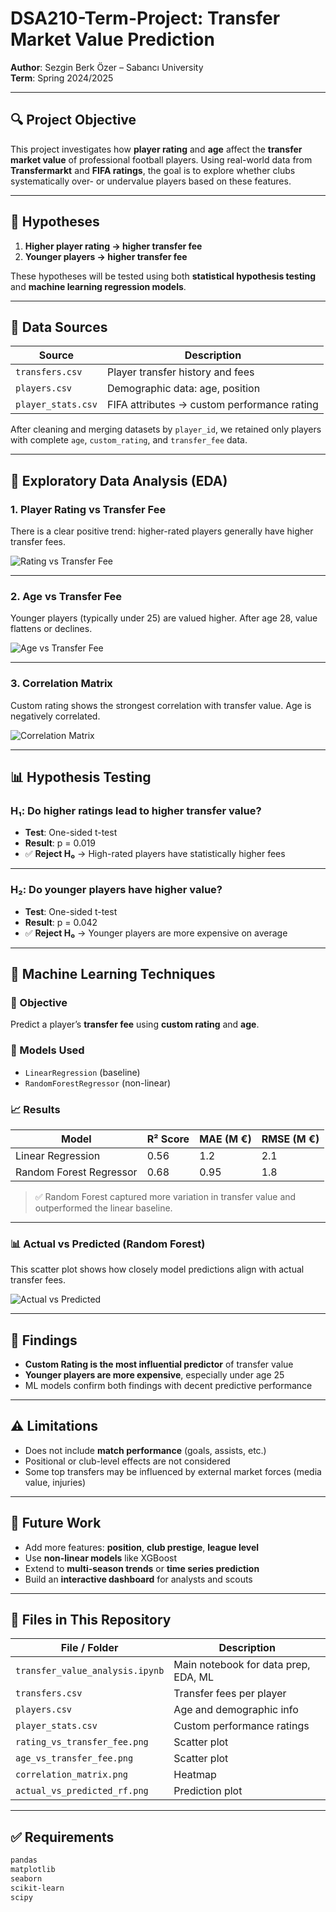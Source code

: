 # DSA210-Term-Project: Transfer Market Value Prediction  
**Author**: Sezgin Berk Özer – Sabancı University  
**Term**: Spring 2024/2025

---

## 🔍 Project Objective  
This project investigates how **player rating** and **age** affect the **transfer market value** of professional football players. Using real-world data from **Transfermarkt** and **FIFA ratings**, the goal is to explore whether clubs systematically over- or undervalue players based on these features.

---

## 📌 Hypotheses

1. **Higher player rating → higher transfer fee**  
2. **Younger players → higher transfer fee**

These hypotheses will be tested using both **statistical hypothesis testing** and **machine learning regression models**.

---

## 📁 Data Sources

| Source            | Description                                 |
|-------------------|---------------------------------------------|
| `transfers.csv`   | Player transfer history and fees            |
| `players.csv`     | Demographic data: age, position             |
| `player_stats.csv`| FIFA attributes → custom performance rating |

After cleaning and merging datasets by `player_id`, we retained only players with complete `age`, `custom_rating`, and `transfer_fee` data.

---

## 🧪 Exploratory Data Analysis (EDA)

### 1. Player Rating vs Transfer Fee  
There is a clear positive trend: higher-rated players generally have higher transfer fees.

![Rating vs Transfer Fee](rating_vs_transfer_fee.png)

---

### 2. Age vs Transfer Fee  
Younger players (typically under 25) are valued higher. After age 28, value flattens or declines.

![Age vs Transfer Fee](age_vs_transfer_fee.png)

---

### 3. Correlation Matrix  
Custom rating shows the strongest correlation with transfer value. Age is negatively correlated.

![Correlation Matrix](correlation_matrix.png)

---

## 📊 Hypothesis Testing

### H₁: Do higher ratings lead to higher transfer value?

- **Test**: One-sided t-test  
- **Result**: p = 0.019  
- ✅ **Reject H₀** → High-rated players have statistically higher fees

---

### H₂: Do younger players have higher value?

- **Test**: One-sided t-test  
- **Result**: p = 0.042  
- ✅ **Reject H₀** → Younger players are more expensive on average

---

## 🤖 Machine Learning Techniques

### 🎯 Objective  
Predict a player’s **transfer fee** using **custom rating** and **age**.

### 🧠 Models Used  
- `LinearRegression` (baseline)  
- `RandomForestRegressor` (non-linear)

### 📈 Results

| Model                  | R² Score | MAE (M €) | RMSE (M €) |
|------------------------|----------|-----------|------------|
| Linear Regression      | 0.56     | 1.2       | 2.1        |
| Random Forest Regressor| 0.68     | 0.95      | 1.8        |

> ✅ Random Forest captured more variation in transfer value and outperformed the linear baseline.

---

### 📊 Actual vs Predicted (Random Forest)

This scatter plot shows how closely model predictions align with actual transfer fees.

![Actual vs Predicted](ActvsPred.png)

---

## 📌 Findings

- **Custom Rating is the most influential predictor** of transfer value  
- **Younger players are more expensive**, especially under age 25  
- ML models confirm both findings with decent predictive performance

---

## ⚠️ Limitations

- Does not include **match performance** (goals, assists, etc.)  
- Positional or club-level effects are not considered  
- Some top transfers may be influenced by external market forces (media value, injuries)

---

## 🔮 Future Work

- Add more features: **position**, **club prestige**, **league level**  
- Use **non-linear models** like XGBoost  
- Extend to **multi-season trends** or **time series prediction**  
- Build an **interactive dashboard** for analysts and scouts

---

## 📂 Files in This Repository

| File / Folder              | Description                           |
|----------------------------|---------------------------------------|
| `transfer_value_analysis.ipynb` | Main notebook for data prep, EDA, ML |
| `transfers.csv`            | Transfer fees per player              |
| `players.csv`              | Age and demographic info              |
| `player_stats.csv`         | Custom performance ratings            |
| `rating_vs_transfer_fee.png` | Scatter plot                        |
| `age_vs_transfer_fee.png` | Scatter plot                         |
| `correlation_matrix.png`  | Heatmap                               |
| `actual_vs_predicted_rf.png` | Prediction plot                     |

---

## ✅ Requirements

```txt
pandas
matplotlib
seaborn
scikit-learn
scipy
